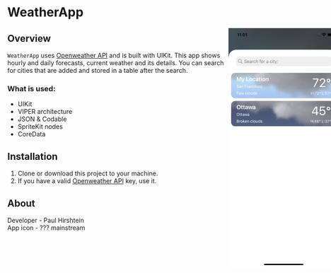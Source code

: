 # WeatherApp

<div style="width: 1000px; height 600px;"><img src="./ScreenShots/weather.png" width="25%" height="25%" align="right"></div>
<div style="width: 1000px; height 600px;"><img src="./ScreenShots/favourites.png" width="25%" height="25%" align="right"></div>


## Overview
`WeatherApp` uses [Openweather API](https://openweathermap.org/api) and is built with UIKit. This app shows hourly and daily forecasts, current weather and its details. You can search for cities that are added and stored in a table after the search.

### What is used:
- UIKit
- VIPER architecture
- JSON & Codable
- SpriteKit nodes
- CoreData

## Installation
1. Clone or download this project to your machine.<br>
2. If you have a valid [Openweather API](https://openweathermap.org/api) key, use it.

## About
Developer - Paul Hirshtein<br>
App icon - ??? mainstream
